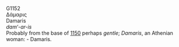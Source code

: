 <body>
  <p>G1152<br>  Δάμαρις  <br> Damaris  <br><i>dam‘-ar-is </i><br>Probably from the base of <a href="g1150.htm">1150</a>  perhaps <i>gentle</i>; <i>Damaris</i>, an Athenian woman: - Damaris.<br></p>
 </body>